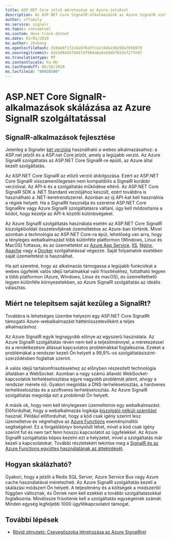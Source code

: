 ```yaml
---
title: ASP.NET Core jelző méretezése az Azure-jelzővel
description: Az ASP.NET Core SignalR-alkalmazások az Azure SignalR szolgáltatással történő skálázásának áttekintése.
author: sffamily
ms.service: signalr
ms.topic: conceptual
ms.custom: devx-track-dotnet
ms.date: 03/01/2019
ms.author: zhshang
ms.openlocfilehash: d104e0f1f2c6a978a5fce2c046a36e50a7056970
ms.sourcegitcommit: 62e1884457b64fd798da8ada59dbf623ef27fe97
ms.translationtype: MT
ms.contentlocale: hu-HU
ms.lasthandoff: 08/26/2020
ms.locfileid: "88928500"
---
```

# <a name="scale-aspnet-core-signalr-applications-with-azure-signalr-service"></a>ASP.NET Core SignalR-alkalmazások skálázása az Azure SignalR szolgáltatással

## <a name="developing-signalr-apps"></a>SignalR-alkalmazások fejlesztése

Jelenleg a Signaler [két verziója](https://docs.microsoft.com/aspnet/core/signalr/version-differences) használható a webes alkalmazásaihoz: a ASP.net jelzőt és a ASP.net Core jelzőt, amely a legújabb verzió. Az Azure SignalR szolgáltatás az ASP.NET Core SignalR-re épülő, az Azure által kezelt szolgáltatás.

Az ASP.NET Core SignalR az előző verzió átdolgozása. Ezért az ASP.NET Core SignalR visszamenőlegesen nem kompatibilis a SignalR korábbi verzióival. Az API-k és a szolgáltatás működése eltérő. Az ASP.NET Core SignalR SDK a .NET Standard verziójához készült, ezért továbbra is használható a .NET-keretrendszerrel. Azonban az új API-kat kell használnia a régiek helyett. Ha a SignalRt használja és szeretne ASP.NET Core SignalRre vagy Azure SignalR szolgáltatásra váltani, úgy kell módosítania a kódot, hogy kezelje az API-k közötti különbségeket.

Az Azure SignalR szolgáltatás használata esetén az ASP.NET Core SignalR kiszolgálóoldali összetevőjének üzemeltetése az Azure-ban történik. Mivel azonban a technológia az ASP.NET Core-ra épül, lehetőség van arra, hogy a tényleges webalkalmazást több különféle platformon (Windows, Linux és MacOS) futtassa, és az üzemeltetést az [Azure App Service](../app-service/overview.md), [IIS](https://docs.microsoft.com/aspnet/core/host-and-deploy/iis/index), [Nginx](https://docs.microsoft.com/aspnet/core/host-and-deploy/linux-nginx), [Apache](https://docs.microsoft.com/aspnet/core/host-and-deploy/linux-apache) vagy a [Docker](https://docs.microsoft.com/aspnet/core/host-and-deploy/docker/index) szolgáltatással végezze. Saját folyamatok esetében saját üzemeltetést is használhat.

Ha azt szeretné, hogy az alkalmazás támogassa a legújabb funkciókat a webes ügyfelek valós idejű tartalmakkal való frissítéséhez, futtatható legyen a több platformon (Azure, Windows, Linux és macOS), és üzemeltethető legyen különféle környezetekben, az Azure SignalR szolgáltatás az ideális választás.

## <a name="why-not-deploy-signalr-myself"></a>Miért ne telepítsem saját kezűleg a SignalRt?

Továbbra is lehetséges üzembe helyezni egy ASP.NET Core SignalRt támogató Azure-webalkalmazást háttérösszetevőként a teljes alkalmazáshoz.

Az Azure SignalR egyik legnagyobb előnye az egyszerű használata. Az Azure SignalR szolgáltatás révén nem kell a teljesítménnyel, a méretezéssel és a rendelkezésre állással kapcsolatos problémákkal foglalkoznia. Ezeket a problémákat a rendszer kezeli Ön helyett a 99,9%-os szolgáltatásiszint-szerződésben foglaltak szerint.

A valós idejű tartalomfrissítésekhez az előnyben részesített technológia általában a WebSocket. Azonban a nagy számú állandó WebSocket-kapcsolatok terheléselosztása egyre nagyobb problémát jelent, ahogy a rendszer mérete nő. Gyakori megoldás a DNS-terheléselosztás, a hardveres terheléselosztás és a szoftveres terheléselosztás. Az Azure SignalR szolgáltatás megoldja ezt a problémát Ön helyett.

A másik ok, hogy nem kell ténylegesen üzemeltetnie egy webalkalmazást. Előfordulhat, hogy a webalkalmazás logikája [kiszolgáló nélküli számítást](https://azure.microsoft.com/overview/serverless-computing/) használ. Például előfordulhat, hogy a kód csak igény szerint lesz üzemeltetve és végrehajtva az [Azure Functions](https://docs.microsoft.com/azure/azure-functions/) eseményindítói segítségével. Ez a forgatókönyv bonyolult lehet, mivel a kód csak igény szerint fut és nem tart fenn hosszú kapcsolatot az ügyfelekkel. Az Azure SignalR szolgáltatás képes kezelni ezt a helyzetet, mivel a szolgáltatás már kezeli a kapcsolatokat. További részletekért tekintse meg a [SignalR és az Azure Functions együttes használatának az áttekintését](signalr-concept-azure-functions.md).

## <a name="how-does-it-scale"></a>Hogyan skálázható?

Gyakori, hogy a jelzőt a Redis SQL Server, Azure Service Bus vagy Azure cache használatával méretezheti. Az Azure SignalR szolgáltatás kezeli a skálázási módszert Ön helyett. A teljesítmény és a költségek a módszertől függően változnak, és Önnek nem kell ezekkel a további szolgáltatásokkal foglalkoznia. Mindössze frissítenie kell a szolgáltatás egységeinek számát. Minden egység legfeljebb 1000 ügyfélkapcsolatot támogat.

## <a name="next-steps"></a>További lépések

* [Rövid útmutató: Csevegőszoba létrehozása az Azure SignalRrel](signalr-quickstart-dotnet-core.md)